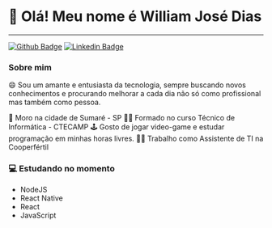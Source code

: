 # 👋 Olá! Meu nome é William José Dias

<hr/>

[![Github Badge](https://img.shields.io/badge/-Github-000?style=flat-square&logo=Github&logoColor=white&link=https://github.com/williamwjd)](https://github.com/williamwjd)
[![Linkedin Badge](https://img.shields.io/badge/-LinkedIn-blue?style=flat-square&logo=Linkedin&logoColor=white&link=https://www.linkedin.com/in/william-jos%C3%A9-dias-641820148/)](https://www.linkedin.com/in/william-jos%C3%A9-dias-641820148/)

### Sobre mim
<p>😄 Sou um amante e entusiasta da tecnologia, sempre buscando novos conhecimentos e procurando melhorar a cada dia não só como profissional mas também como pessoa.</p>

📍 Moro na cidade de Sumaré - SP
👨‍🎓 Formado no curso Técnico de Informática - CTECAMP
🕹 Gosto de jogar video-game e estudar programação em minhas horas livres.
👨‍💼 Trabalho como Assistente de TI na Cooperfértil


### 💻 Estudando no momento
- NodeJS
- React Native
- React
- JavaScript
